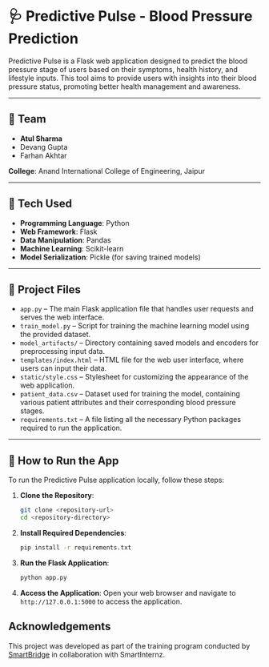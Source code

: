 # 🩺 Predictive Pulse - Blood Pressure Prediction

Predictive Pulse is a Flask web application designed to predict the blood pressure stage of users based on their symptoms, health history, and lifestyle inputs. This tool aims to provide users with insights into their blood pressure status, promoting better health management and awareness.

---

## 👥 Team

- **Atul Sharma** 
- Devang Gupta
- Farhan Akhtar

**College**: Anand International College of Engineering, Jaipur

---

## 🧠 Tech Used

- **Programming Language**: Python
- **Web Framework**: Flask
- **Data Manipulation**: Pandas
- **Machine Learning**: Scikit-learn
- **Model Serialization**: Pickle (for saving trained models)

---

## 📁 Project Files

- `app.py` – The main Flask application file that handles user requests and serves the web interface.
- `train_model.py` – Script for training the machine learning model using the provided dataset.
- `model_artifacts/` – Directory containing saved models and encoders for preprocessing input data.
- `templates/index.html` – HTML file for the web user interface, where users can input their data.
- `static/style.css` – Stylesheet for customizing the appearance of the web application.
- `patient_data.csv` – Dataset used for training the model, containing various patient attributes and their corresponding blood pressure stages.
- `requirements.txt` – A file listing all the necessary Python packages required to run the application.

---

## 🚀 How to Run the App

To run the Predictive Pulse application locally, follow these steps:

1.  **Clone the Repository**:
    ```bash
    git clone <repository-url>
    cd <repository-directory>
    ```

2.  **Install Required Dependencies**:
    ```bash
    pip install -r requirements.txt
    ```

3.  **Run the Flask Application**:
    ```bash
    python app.py
    ```

4.  **Access the Application**: Open your web browser and navigate to `http://127.0.0.1:5000` to access the application.

   ## Acknowledgements

This project was developed as part of the training program conducted by [SmartBridge](https://www.thesmartbridge.com/) in collaboration with SmartInternz.



